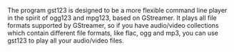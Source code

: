 The program gst123 is designed to be a more flexible command line player in the spirit of ogg123 and mpg123, based on GStreamer. It plays all file formats supported by GStreamer, so if you have audio/video collections which contain different  file formats, like flac, ogg and mp3, you can use gst123 to play all your audio/video files.